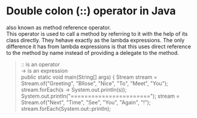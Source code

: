 # Double colon (::) operator in Java  
also known as method reference operator.   
This operator is used to call a method by referring to it with the help of its class directly. They hehave exactly as the lambda expressions.
The only difference it has from lambda expressions is that this uses direct reference to the method by name instead of providing a delegate to the method.  
> :: is an operator  
> -> is an expression  
    public static void main(String[] args) {
        Stream<String> stream = Stream.of("Greeting", "Bllose", "Nice", "To", "Meet", "You");
        stream.forEach(s -> System.out.println(s));
        System.out.println("=======================");
        stream = Stream.of("Next", "Time", "See", "You", "Again", "!");
        stream.forEach(System.out::println);
